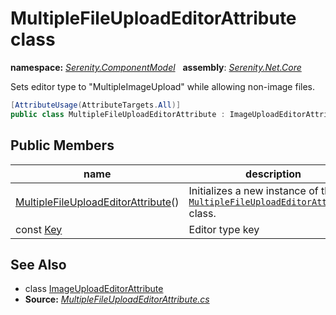 # MultipleFileUploadEditorAttribute class
**namespace:** *[Serenity.ComponentModel](../README.md#serenity.componentmodel-namespace)*   **assembly**: *[Serenity.Net.Core](../README.md)*

Sets editor type to "MultipleImageUpload" while allowing non-image files.

```csharp
[AttributeUsage(AttributeTargets.All)]
public class MultipleFileUploadEditorAttribute : ImageUploadEditorAttribute
```

## Public Members

| name | description |
| --- | --- |
| [MultipleFileUploadEditorAttribute](MultipleFileUploadEditorAttribute/MultipleFileUploadEditorAttribute.md)() | Initializes a new instance of the [`MultipleFileUploadEditorAttribute`](MultipleFileUploadEditorAttribute.md) class. |
| const [Key](MultipleFileUploadEditorAttribute/Key.md) | Editor type key |

## See Also

* class [ImageUploadEditorAttribute](ImageUploadEditorAttribute.md)
* **Source:** *[MultipleFileUploadEditorAttribute.cs](https://github.com/serenity-is/Serenity/blob/master/src/Serenity.Net.Core/ComponentModel/Upload/MultipleFileUploadEditorAttribute.cs)*